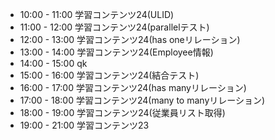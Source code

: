 - 10:00 - 11:00 学習コンテンツ24(ULID)
- 11:00 - 12:00 学習コンテンツ24(parallelテスト)
- 12:00 - 13:00 学習コンテンツ24(has oneリレーション)
- 13:00 - 14:00 学習コンテンツ24(Employee情報)
- 14:00 - 15:00 qk
- 15:00 - 16:00 学習コンテンツ24(結合テスト)
- 16:00 - 17:00 学習コンテンツ24(has manyリレーション)
- 17:00 - 18:00 学習コンテンツ24(many to manyリレーション)
- 18:00 - 19:00 学習コンテンツ24(従業員リスト取得)
- 19:00 - 21:00 学習コンテンツ23

